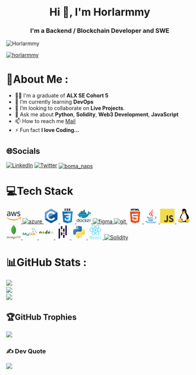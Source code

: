 <h1 align="center">Hi 👋, I'm Horlarmmy</h1>
<h3 align="center">I'm a Backend / Blockchain Developer and SWE</h3>
<p align="left"> <img src="https://komarev.com/ghpvc/?username=Horlarmmy&label=Profile%20views&color=0e75b6&style=flat" alt="Horlarmmy" /> </p>
<p align="left"> <a href="https://twitter.com/dev_horlarmmy" target="blank"><img src="https://img.shields.io/twitter/follow/dev_horlarmmy?logo=twitter&style=for-the-badge" alt="horlarmmy" /></a> </p>

# 💫About Me :
- 👨‍💻 I'm a graduate of **ALX SE Cohort 5**
- 🌱 I’m currently learning **DevOps**
- 💞️ I’m looking to collaborate on **Live Projects**.
- 💬 Ask me about **Python**, **Solidity**, **Web3 Development**, **JavaScript**
- 📫 How to reach me [Mail](aladetoheeb5@gmail.com)
- ⚡ Fun fact **I love Coding...**

## 🌐Socials
[![LinkedIn](https://img.shields.io/badge/LinkedIn-%230077B5.svg?logo=linkedin&logoColor=white)](https://linkedin.com/in/alade-toheeb-o)  [![Twitter](https://img.shields.io/badge/Twitter-%231DA1F2.svg?logo=Twitter&logoColor=white)](https://twitter.com/dev_horlarmmy) <a href="https://instagram.com/horlarmilekan_a" target="blank"><img align="center" src="https://raw.githubusercontent.com/rahuldkjain/github-profile-readme-generator/master/src/images/icons/Social/instagram.svg" alt="boma_naps" height="30" width="40" /></a>

# 💻Tech Stack
<p align="left">  <a href="https://aws.amazon.com" target="_blank" rel="noreferrer"> <img src="https://raw.githubusercontent.com/devicons/devicon/master/icons/amazonwebservices/amazonwebservices-original-wordmark.svg" alt="aws" width="40" height="40"/> </a> <a href="https://azure.microsoft.com/en-in/" target="_blank" rel="noreferrer"> <img src="https://www.vectorlogo.zone/logos/microsoft_azure/microsoft_azure-icon.svg" alt="azure" width="40" height="40"/> </a> <a href="https://www.cprogramming.com/" target="_blank" rel="noreferrer"> <img src="https://raw.githubusercontent.com/devicons/devicon/master/icons/c/c-original.svg" alt="c" width="40" height="40"/> </a> <a href="https://www.w3schools.com/css/" target="_blank" rel="noreferrer"> <img src="https://raw.githubusercontent.com/devicons/devicon/master/icons/css3/css3-original-wordmark.svg" alt="css3" width="40" height="40"/> </a> <a href="https://www.docker.com/" target="_blank" rel="noreferrer"> <img src="https://raw.githubusercontent.com/devicons/devicon/master/icons/docker/docker-original-wordmark.svg" alt="docker" width="40" height="40"/> </a> <a href="https://www.figma.com/" target="_blank" rel="noreferrer"> <img src="https://www.vectorlogo.zone/logos/figma/figma-icon.svg" alt="figma" width="40" height="40"/> </a> <a href="https://git-scm.com/" target="_blank" rel="noreferrer"> <img src="https://www.vectorlogo.zone/logos/git-scm/git-scm-icon.svg" alt="git" width="40" height="40"/> </a> <a href="https://www.w3.org/html/" target="_blank" rel="noreferrer"> <img src="https://raw.githubusercontent.com/devicons/devicon/master/icons/html5/html5-original-wordmark.svg" alt="html5" width="40" height="40"/> </a> <a href="https://www.java.com" target="_blank" rel="noreferrer"> <img src="https://raw.githubusercontent.com/devicons/devicon/master/icons/java/java-original.svg" alt="java" width="40" height="40"/> </a> <a href="https://developer.mozilla.org/en-US/docs/Web/JavaScript" target="_blank" rel="noreferrer"> <img src="https://raw.githubusercontent.com/devicons/devicon/master/icons/javascript/javascript-original.svg" alt="javascript" width="40" height="40"/> </a> <a href="https://www.linux.org/" target="_blank" rel="noreferrer"> <img src="https://raw.githubusercontent.com/devicons/devicon/master/icons/linux/linux-original.svg" alt="linux" width="40" height="40"/> </a> <a href="https://www.mongodb.com/" target="_blank" rel="noreferrer"> <img src="https://raw.githubusercontent.com/devicons/devicon/master/icons/mongodb/mongodb-original-wordmark.svg" alt="mongodb" width="40" height="40"/> </a> <a href="https://www.mysql.com/" target="_blank" rel="noreferrer"> <img src="https://raw.githubusercontent.com/devicons/devicon/master/icons/mysql/mysql-original-wordmark.svg" alt="mysql" width="40" height="40"/> </a> <a href="https://nodejs.org" target="_blank" rel="noreferrer"> <img src="https://raw.githubusercontent.com/devicons/devicon/master/icons/nodejs/nodejs-original-wordmark.svg" alt="nodejs" width="40" height="40"/> </a> <a href="https://pandas.pydata.org/" target="_blank" rel="noreferrer"> <img src="https://raw.githubusercontent.com/devicons/devicon/2ae2a900d2f041da66e950e4d48052658d850630/icons/pandas/pandas-original.svg" alt="pandas" width="40" height="40"/> </a> <a href="https://www.python.org" target="_blank" rel="noreferrer"> <img src="https://raw.githubusercontent.com/devicons/devicon/master/icons/python/python-original.svg" alt="python" width="40" height="40"/> </a> <a href="https://soliditylang.org/" target="_blank" rel="noreferrer"> <img src="https://raw.githubusercontent.com/devicons/devicon/master/icons/react/react-original-wordmark.svg" alt="react" width="40" height="40"/> </a> <a href="https://reactjs.org/" target="_blank" rel="noreferrer"> <img src="https://img.shields.io/badge/Solidity-%23363636.svg" alt="Solidity" width="40" height="40"/> </a></p>

# 📊GitHub Stats :
![](https://github-readme-stats.vercel.app/api?username=Horlarmmy&theme=react&hide_border=false&include_all_commits=false&count_private=false)<br/>
![](https://github-readme-streak-stats.herokuapp.com/?user=Horlarmmy&theme=react&hide_border=false)<br/>
![](https://github-readme-stats.vercel.app/api/top-langs/?username=Horlarmmy&theme=react&hide_border=false&include_all_commits=false&count_private=false&layout=compact) 

## 🏆GitHub Trophies
![](https://github-profile-trophy.vercel.app/?username=Horlarmmy&theme=nord&no-frame=true&no-bg=true&margin-w=4)

### ✍️ Dev Quote
![](https://quotes-github-readme.vercel.app/api?type=horizontal&theme=radical)
<!---
Horlarmmy/Horlarmmy is a ✨ special ✨ repository because its `README.md` (this file) appears on your GitHub profile.
You can click the Preview link to take a look at your changes.
--->
